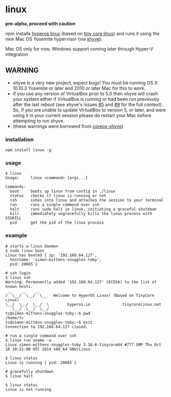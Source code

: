 # linux

**pre-alpha, proceed with caution**

npm installs [hyperos linux](https://github.com/hyperos/hyperos.github.io) (based on [tiny core linux](http://tinycorelinux.net/)) and runs it using the new Mac OS Yosemite hypervisor (via [xhyve](https://github.com/mist64/xhyve)).

Mac OS only for now, Windows support coming later through Hyper-V integration

**WARNING**
-----------
 - xhyve is a very new project, expect bugs! You must be running OS X 10.10.3 Yosemite or later and 2010 or later Mac for this to work.
 - if you use any version of VirtualBox prior to 5.0 then xhyve will crash your system either if VirtualBox is running or had been run previously after the last reboot (see xhyve's issues [#5](mist64/xhyve#5) and [#9](mist64/xhyve#9) for the full context). So, if you are unable to update VirtualBox to version 5, or later, and were using it in your current session please do restart your Mac before attempting to run xhyve.
 - (these warnings were borrowed from [coreos-xhyve](https://github.com/coreos/coreos-xhyve))

### installation

```
npm install linux -g
```

### usage

```
$ linux
Usage:     linux <command> [args...]

Commands:
  boot     boots up linux from config in ./linux
  status   checks if linux is running or not
  ssh      sshes into linux and attaches the session to your terminal
  run      runs a single command over ssh
  halt     runs sudo halt in linux, initiating a graceful shutdown
  kill     immediately ungracefully kills the linux process with SIGKILL
  pid      get the pid of the linux process
```

### example

```
# starts a linux daemon
$ sudo linux boot
Linux has booted { ip: '192.168.64.127',
  hostname: 'simon-mittens-snuggles-toby',
  pid: 20665 }

# ssh login
$ linux ssh
Warning: Permanently added '192.168.64.127' (ECDSA) to the list of known hosts.
 __    __    __
/  \__/  \__/  \__   Welcome to HyperOS Linux! (Based on TinyCore Linux)
\__/  \__/  \__/  \        hyperos.io              tinycorelinux.net
   \__/  \__/  \__/
tc@simon-mittens-snuggles-toby:~$ pwd
/home/tc
tc@simon-mittens-snuggles-toby:~$ exit
Connection to 192.168.64.127 closed.

# run a single command over ssh
$ linux run uname -a
Linux simon-mittens-snuggles-toby 3.16.6-tinycore64 #777 SMP Thu Oct 16 10:21:00 UTC 2014 x86_64 GNU/Linux

$ linux status
Linux is running { pid: 20665 }

# gracefully shutdown
$ linux halt

$ linux status
Linux is not running
```
